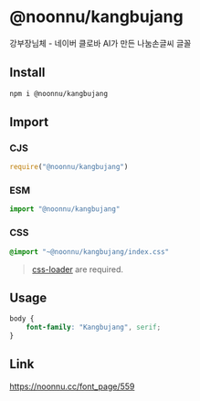 # @noonnu/kangbujang
강부장님체 - 네이버 클로바 AI가 만든 나눔손글씨 글꼴

## Install
```sh
npm i @noonnu/kangbujang
```
## Import
### CJS
```js
require("@noonnu/kangbujang")
```
### ESM
```js
import "@noonnu/kangbujang"
```
### CSS 
```css
@import "~@noonnu/kangbujang/index.css"
```
> [css-loader](https://github.com/webpack-contrib/css-loader) are required.

## Usage
```css
body {
    font-family: "Kangbujang", serif;
}
```

## Link
https://noonnu.cc/font_page/559